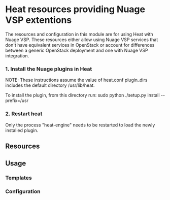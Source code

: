 # Heat resources providing Nuage VSP extentions
The resources and configuration in this module are for using Heat with Nuage VSP. These resources either
allow using Nuage VSP services that don't have equivalent services in OpenStack or account for differences between
a generic OpenStack deployment and one with Nuage VSP integration.

### 1. Install the Nuage plugins in Heat

NOTE: These instructions assume the value of heat.conf plugin_dirs includes the
default directory /usr/lib/heat.

To install the plugin, from this directory run:
    sudo python ./setup.py install --prefix=/usr

### 2. Restart heat

Only the process "heat-engine" needs to be restarted to load the newly installed
plugin.


## Resources
## Usage
### Templates
### Configuration
